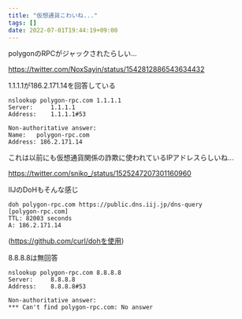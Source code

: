 ```yaml
---
title: "仮想通貨こわいね..."
tags: []
date: 2022-07-01T19:44:19+09:00
---
```


polygonのRPCがジャックされたらしい...

https://twitter.com/NoxSayin/status/1542812886543634432

1.1.1.1が186.2.171.14を回答している

```
nslookup polygon-rpc.com 1.1.1.1
Server:		1.1.1.1
Address:	1.1.1.1#53

Non-authoritative answer:
Name:	polygon-rpc.com
Address: 186.2.171.14
```

これは以前にも仮想通貨関係の詐欺に使われているIPアドレスらしいね...

https://twitter.com/sniko_/status/1525247207301160960


IIJのDoHもそんな感じ

```
doh polygon-rpc.com https://public.dns.iij.jp/dns-query
[polygon-rpc.com]
TTL: 82003 seconds
A: 186.2.171.14
```

(https://github.com/curl/dohを使用)

8.8.8.8は無回答

```
nslookup polygon-rpc.com 8.8.8.8
Server:		8.8.8.8
Address:	8.8.8.8#53

Non-authoritative answer:
*** Can't find polygon-rpc.com: No answer
```



